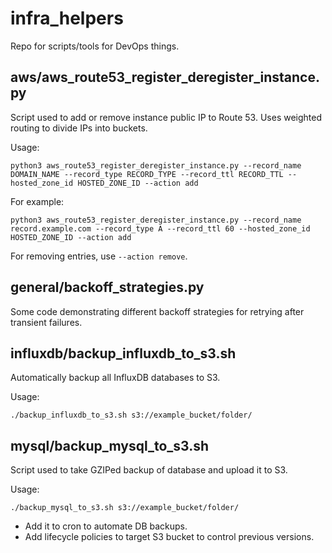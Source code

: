 # infra_helpers
Repo for scripts/tools for DevOps things.

## aws/aws_route53_register_deregister_instance.py
Script used to add or remove instance public IP to Route 53. Uses weighted routing to divide IPs into buckets.

Usage:

`python3 aws_route53_register_deregister_instance.py --record_name DOMAIN_NAME --record_type RECORD_TYPE --record_ttl RECORD_TTL --hosted_zone_id HOSTED_ZONE_ID --action add`

For example:

`python3 aws_route53_register_deregister_instance.py --record_name record.example.com --record_type A --record_ttl 60 --hosted_zone_id HOSTED_ZONE_ID --action add`

For removing entries, use `--action remove`.

## general/backoff_strategies.py
Some code demonstrating different backoff strategies for retrying after transient failures.

## influxdb/backup_influxdb_to_s3.sh
Automatically backup all InfluxDB databases to S3.

Usage:

`./backup_influxdb_to_s3.sh s3://example_bucket/folder/`

## mysql/backup_mysql_to_s3.sh
Script used to take GZIPed backup of database and upload it to S3.

Usage:

`./backup_mysql_to_s3.sh s3://example_bucket/folder/`

+ Add it to cron to automate DB backups.
+ Add lifecycle policies to target S3 bucket to control previous versions.

